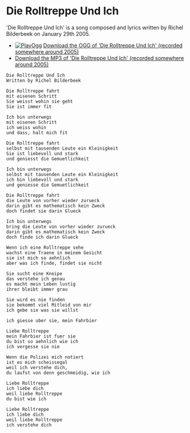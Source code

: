 # Die Rolltreppe Und Ich

'Die Rolltreppe Und Ich' is a song composed and lyrics written
by Richel Bilderbeek on January 29th 2005.

 * [![PlayOgg](http://static.fsf.org/playogg/Play_ogg_80x15.png "I support PlayOgg!")](http://playogg.org) [Download the OGG of 'Die Rolltreppe Und Ich' (recorded somewhere around 2005)](http://www.richelbilderbeek.nl/CD04_05DieRolltreppeUndIch.ogg)
 * [Download the MP3 of 'Die Rolltreppe Und Ich' (recorded somewhere around 2005)](http://www.richelbilderbeek.nl/CD04_05DieRolltreppeUndIch.mp3)

```
Die Rolltreppe Und Ich
Written by Richel Bilderbeek

Die Rolltreppe fahrt
mit eisenen Schritt
Sie weisst wohin sie geht
Sie ist immer fit

Ich bin unterwegs
mit eisenen Schritt
ich weiss wohin
und dass, halt mich fit

Die Rolltreppe fahrt
selbst mit tausenden Leute ein Kleinigkeit
Sie ist liebevoll und stark
und geniesst die Gemuetlichkeit

Ich bin unterwegs
selbst mit tausenden Leute ein Kleinigkeit
ich bin liebevoll und stark
und geniesse die Gemuetlichkeit

Die Rolltreppe fahrt
die Leute von vorher wieder zurueck
darin gibt es mathematisch kein Zweck
doch findet sie darin Glueck

Ich bin unterwegs
bring die Leute von vorher wieder zurueck
darin gibt es mathematisch kein Zweck
doch finde ich darin Glueck

Wenn ich eine Rolltreppe sehe
wachst eine Traene in meinem Gesicht
sie ist mich so aehnlich
aber was ich finde, findet sie nicht

Sie sucht eine Kneipe
das verstehe ich genau
es macht mein Leben lustig
ihrer bleibt immer grau

Sie wird es nie finden
sie bekommt viel Mitleid von mir
ich gebe sie was sie willst

ich giesse uber sie, mein Fahrbier

Liebe Rolltreppe
mein Fahrbier ist fuer sie
du bist so aehnlich wie ich
ich vergesse sie nie

Wenn die Polizei mich notiert
ist es mich scheissegal
weil ich verstehe dich,
du laufst von denn geschmeidig, wie ich

Liebe Rolltreppe
ich liebe dich
weil liebe Rolltreppe
du bist wie ich

Liebe Rolltreppe
ich liebe dich
weil liebe Rolltreppe
ich verstehe dich
```
